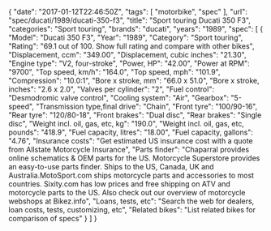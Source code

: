 {
    "date": "2017-01-12T22:46:50Z",
    "tags": [
        "motorbike",
        "spec"
    ],
    "url": "spec\/ducati\/1989\/ducati-350-f3",
    "title": "Sport touring Ducati 350 F3",
    "categories": "Sport touring",
    "brands": "ducati",
    "years": "1989",
    "spec": [
        {
            "Model": "Ducati 350 F3",
            "Year": "1989",
            "Category": "Sport touring",
            "Rating": "69.1 out of 100. Show full rating and compare with other bikes",
            "Displacement, ccm": "349.00",
            "Displacement, cubic inches": "21.30",
            "Engine type": "V2, four-stroke",
            "Power, HP": "42.00",
            "Power at RPM": "9700",
            "Top speed, km\/h": "164.0",
            "Top speed, mph": "101.9",
            "Compression": "10.0:1",
            "Bore x stroke, mm": "66.0 x 51.0",
            "Bore x stroke, inches": "2.6 x 2.0",
            "Valves per cylinder": "2",
            "Fuel control": "Desmodromic valve control",
            "Cooling system": "Air",
            "Gearbox": "5-speed",
            "Transmission type,final drive": "Chain",
            "Front tyre": "100\/90-16",
            "Rear tyre": "120\/80-18",
            "Front brakes": "Dual disc",
            "Rear brakes": "Single disc",
            "Weight incl. oil, gas, etc, kg": "190.0",
            "Weight incl. oil, gas, etc, pounds": "418.9",
            "Fuel capacity, litres": "18.00",
            "Fuel capacity, gallons": "4.76",
            "Insurance costs": "Get estimated US insurance cost with a quote from Allstate Motorcycle Insurance",
            "Parts finder": "Chaparral provides online schematics & OEM parts for the US.   Motorcycle Superstore provides an easy-to-use parts finder. Ships to the US, Canada, UK and Australia.MotoSport.com ships motorcycle parts and accessories to most countries.    Sixity.com has low prices and free shipping on ATV and motorcycle parts to the US. Also check out our overview of motorcycle webshops at Bikez.info",
            "Loans, tests, etc": "Search the web for dealers, loan costs, tests, customizing, etc",
            "Related bikes": "List related bikes for comparison of specs"
        }
    ]
}